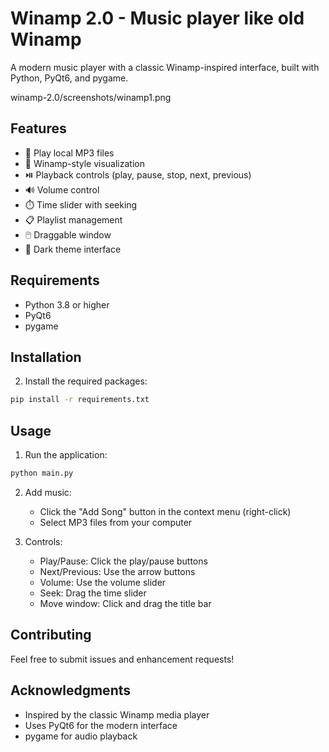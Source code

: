 # Winamp 2.0 - Music player like old Winamp

A modern music player with a classic Winamp-inspired interface, built with Python, PyQt6, and pygame.

winamp-2.0/screenshots/winamp1.png

## Features

- 🎵 Play local MP3 files
- 🎨 Winamp-style visualization
- ⏯️ Playback controls (play, pause, stop, next, previous)
- 🔊 Volume control
- ⏱️ Time slider with seeking
- 📋 Playlist management
- 🖱️ Draggable window
- 🎨 Dark theme interface

## Requirements

- Python 3.8 or higher
- PyQt6
- pygame

## Installation


2. Install the required packages:
```bash
pip install -r requirements.txt
```

## Usage

1. Run the application:
```bash
python main.py
```

2. Add music:
   - Click the "Add Song" button in the context menu (right-click)
   - Select MP3 files from your computer

3. Controls:
   - Play/Pause: Click the play/pause buttons
   - Next/Previous: Use the arrow buttons
   - Volume: Use the volume slider
   - Seek: Drag the time slider
   - Move window: Click and drag the title bar

## Contributing

Feel free to submit issues and enhancement requests!


## Acknowledgments

- Inspired by the classic Winamp media player
- Uses PyQt6 for the modern interface
- pygame for audio playback 
